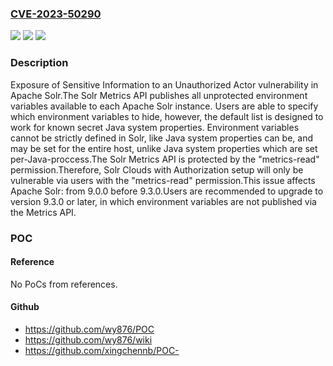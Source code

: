 ### [CVE-2023-50290](https://cve.mitre.org/cgi-bin/cvename.cgi?name=CVE-2023-50290)
![](https://img.shields.io/static/v1?label=Product&message=Apache%20Solr&color=blue)
![](https://img.shields.io/static/v1?label=Version&message=9.0.0%3C%209.3.0%20&color=brighgreen)
![](https://img.shields.io/static/v1?label=Vulnerability&message=CWE-200%20Exposure%20of%20Sensitive%20Information%20to%20an%20Unauthorized%20Actor&color=brighgreen)

### Description

Exposure of Sensitive Information to an Unauthorized Actor vulnerability in Apache Solr.The Solr Metrics API publishes all unprotected environment variables available to each Apache Solr instance. Users are able to specify which environment variables to hide, however, the default list is designed to work for known secret Java system properties. Environment variables cannot be strictly defined in Solr, like Java system properties can be, and may be set for the entire host, unlike Java system properties which are set per-Java-proccess.The Solr Metrics API is protected by the "metrics-read" permission.Therefore, Solr Clouds with Authorization setup will only be vulnerable via users with the "metrics-read" permission.This issue affects Apache Solr: from 9.0.0 before 9.3.0.Users are recommended to upgrade to version 9.3.0 or later, in which environment variables are not published via the Metrics API.

### POC

#### Reference
No PoCs from references.

#### Github
- https://github.com/wy876/POC
- https://github.com/wy876/wiki
- https://github.com/xingchennb/POC-

